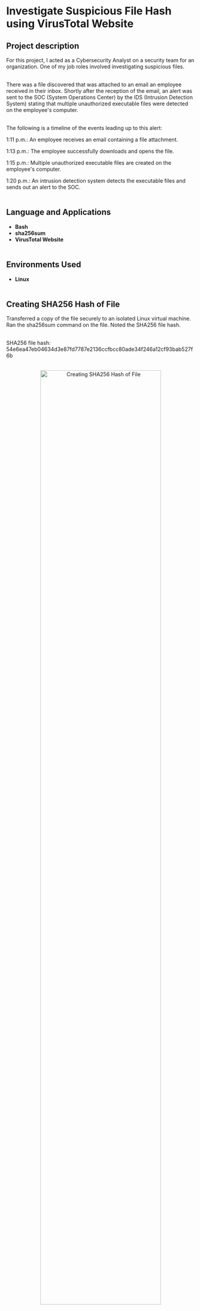 <h1>Investigate Suspicious File Hash using VirusTotal Website</h1>


<h2>Project description</h2>
For this project, I acted as a Cybersecurity Analyst on a security team for an organization. One of my job roles involved investigating suspicious files.<br/><br/>

There was a file discovered that was attached to an email an employee received in their inbox. Shortly after the reception of the email, an alert was sent to the SOC (System Operations Center) by the IDS (Intrusion Detection System) stating that multiple unauthorized executable files were detected on the employee's computer.<br/><br/>

The following is a timeline of the events leading up to this alert:

1:11 p.m.: An employee receives an email containing a file attachment.

1:13 p.m.: The employee successfully downloads and opens the file.

1:15 p.m.: Multiple unauthorized executable files are created on the employee's computer.

1:20 p.m.: An intrusion detection system detects the executable files and sends out an alert to the SOC.<br/><br/>

<h2>Language and Applications</h2>

- <b>Bash</b>
- <b>sha256sum</b>
- <b>VirusTotal Website</b></br></br>

<h2>Environments Used </h2>

- <b>Linux</b></br></br>

<h2>Creating SHA256 Hash of File</h2>
Transferred a copy of the file securely to an isolated Linux virtual machine. Ran the sha256sum command on the file. Noted the SHA256 file hash.<br/><br/>

SHA256 file hash: 54e6ea47eb04634d3e87fd7787e2136ccfbcc80ade34f246a12cf93bab527f6b</br></br>
                                                
<p align="center">
<img src="https://i.imgur.com/o1Djike.png" height="80%" width="80%" alt="Creating SHA256 Hash of File"/>
<br />
<br />
</p>

<h2>Used VirusTotal Website to Investigate File Hash</h2>
Pasted the hash value in the search box of the VirusTotal website.</br></br>
                                                
<p align="center">
<img src="https://i.imgur.com/Fc97h0B.png" height="80%" width="80%" alt="Used VirusTotal Website to Investigate File Hash"/>
<br />
<br />
</p>

<h2>VirusTotal Website Results</h2>
The following image is the results I retrieved from the VirusTotal website from the hash. By these results, it was found that 61/73 security vendors flagged this file as malicious. The popular threat label is "trojan.flagpro/fragtor" which means it is a trojan from the fragtor/flagpro family.</br></br>
                                                
<p align="center">
<img src="https://i.imgur.com/E4OBbTc.png" height="80%" width="80%" alt="VirusTotal Website Results"/>
<br />
<br />
</p>

<h2>Summary</h2>

In this excerise, I demonstrated the use of hashing and investigating suspicious files as a Cybersecurity Analyst. This example displayed how effective crowdsourcing is by the VirusTotal results.
